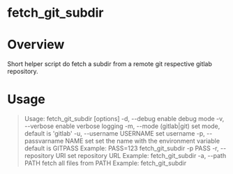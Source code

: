 # fetch_git_subdir

Overview
========

Short helper script do fetch a subdir from a remote git respective gitlab repository.


Usage
=====

> Usage: fetch_git_subdir [options]
>     -d, --debug                      enable debug mode
>     -v, --verbose                    enable verbose logging
>     -m, --mode (gitlab|git)          set mode, default is 'gitlab'
>     -u, --username USERNAME          set username
>     -p, --passvarname NAME           set set the name with the environment variable
>                                      default is GITPASS
>                                      Example:
>                                        PASS=123 fetch_git_subdir -p PASS
>     -r, --repository URI             set repository URL
>                                      Example: fetch_git_subdir
>     -a, --path PATH                  fetch all files from PATH
>                                      Example: fetch_git_subdir
